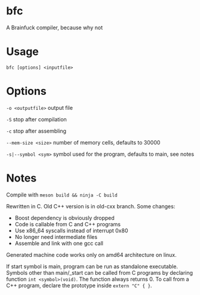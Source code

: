 # bfc

A Brainfuck compiler, because why not

# Usage

`bfc [options] <inputfile>`

# Options

`-o <outputfile>` output file

`-S` stop after compilation

`-c` stop after assembling

`--mem-size <size>` number of memory cells, defaults to 30000

`-s|--symbol <sym>` symbol used for the program, defaults to main, see notes

# Notes

Compile with `meson build && ninja -C build`

Rewritten in C. Old C++ version is in old-cxx branch. Some changes:

- Boost dependency is obviously dropped
- Code is callable from C and C++ programs
- Use x86\_64 syscalls instead of interrupt 0x80
- No longer need intermediate files
- Assemble and link with one gcc call

Generated machine code works only on amd64 architecture on linux.

If start symbol is main, program can be run as standalone executable.
Symbols other than main/\_start can be called from C programs by declaring
function `int <symbol>(void)`. The function always returns 0. To call from
a C++ program, declare the prototype inside `extern "C" { }`.
